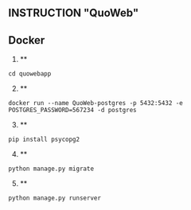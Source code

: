 ## INSTRUCTION "QuoWeb" 

## Docker
1. **
  ```
  cd quowebapp 

  ```
2. **
  ```
  docker run --name QuoWeb-postgres -p 5432:5432 -e POSTGRES_PASSWORD=567234 -d postgres

  ```
3. **
 ```
 pip install psycopg2 
 ```
4. **
 ```
python manage.py migrate 
 ```
5. **
```
python manage.py runserver
```
